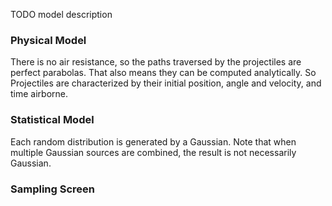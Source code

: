 TODO model description

### Physical Model

There is no air resistance, so the paths traversed by the projectiles are perfect parabolas. That also means they can be
computed analytically. So Projectiles are characterized by their initial position, angle and velocity, and time
airborne.

### Statistical Model

Each random distribution is generated by a Gaussian. Note that when multiple Gaussian sources are combined, the result
is not necessarily Gaussian.

### Sampling Screen

